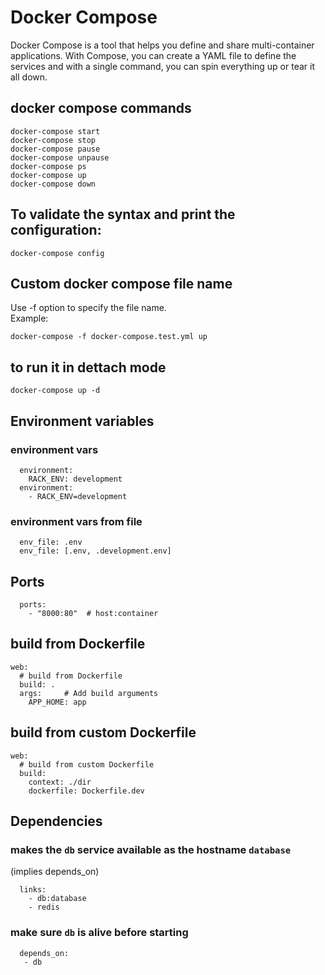 # Docker Compose  
Docker Compose is a tool that helps you define and share multi-container applications. With Compose, you can create a YAML file to define the services and with a single command, you can spin everything up or tear it all down.  

## docker compose commands  
```
docker-compose start  
docker-compose stop  
docker-compose pause  
docker-compose unpause  
docker-compose ps  
docker-compose up  
docker-compose down  
```

## To validate the syntax and print the configuration:  
```
docker-compose config
```
 
## Custom docker compose file name  
Use -f option to specify the file name.  
Example:
```
docker-compose -f docker-compose.test.yml up
```

## to run it in dettach mode  
```
docker-compose up -d
```

## Environment variables  

### environment vars  
```
  environment:
    RACK_ENV: development
  environment:
    - RACK_ENV=development
```

### environment vars from file  
```
  env_file: .env
  env_file: [.env, .development.env]
```

## Ports  
```
  ports:
    - "8000:80"  # host:container
```

## build from Dockerfile  
```
web:
  # build from Dockerfile
  build: .
  args:     # Add build arguments
    APP_HOME: app
```

## build from custom Dockerfile 
```
web:
  # build from custom Dockerfile
  build:
    context: ./dir
    dockerfile: Dockerfile.dev
```  

## Dependencies  

### makes the `db` service available as the hostname `database`  
 (implies depends_on)  
```
  links:
    - db:database
    - redis
```

 ### make sure `db` is alive before starting  
 ```
   depends_on:
    - db
 ```

